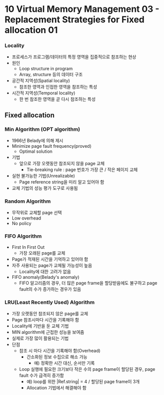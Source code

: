# 10 Virtual Memory Management 03 - Replacement Strategies for Fixed allocation 01

### Locality

- 프로세스가 프로그램/데이터의 특정 영역을 집중적으로 참조하는 현상
- 원인
  - Loop structure in program
  - Array, structure 등의 데이터 구조
- 공간적 지역성(Spatial locality)
  - 참조한 영역과 인접한 영역을 참조하는 특성
- 시간적 지역성(Temporal locality)
  - 한 번 참조한 영역을 곧 다시 참조하는 특성



## Fixed allocation

### Min Algorithm (OPT algorithm)

- 1966년 Belady에 의해 제시
- Minimize page fault frequency(proved)
  - Optimal solution
- 기법
  - 앞으로 가장 오랫동안 참조되지 않을 page 교체
    - Tie-breaking rule : page 번호가 가장 큰 / 작은 페이지 교체
- 실현 불가능한 기법(Unrealizable)
  - Page reference string을 미리 알고 있어야 함
- 교체 기법의 성능 평가 도구로 사용됨



### Random Algorithm

- 무작위로 교체할 page 선택
- Low overhead
- No policy



### FIFO Algorithm

- First In First Out
  - 가장 오래된 page를 교체
- Page가 적재된 시간을 기억하고 있어야 함
- 자주 사용되는 page가 교체될 가능성이 높음
  - Locality에 대한 고려가 없음
- FIFO anomaly(Belady's anomaly)
  - FIFO 알고리즘의 경우, 더 많은 page frame을 할당받음에도 불구하고 page fault의 수가 증가하는 경우가 있음



### LRU(Least Recently Used) Algorithm

- 가장 오랫동안 참조되지 않은 page를 교체
- Page 참조시마다 시간을 기록해야 함
- Locality에 기반을 둔 교체 기법
- MIN algorithm에 근접한 성능을 보여줌
- 실제로 가장 많이 활용되는 기법
- 단점
  - 참조 시 마다 시간을 기록해야 함(Overhead)
    - 간소화된 정보 수집으로 해소 가능
      - 예) 정확한 시간 대신, 순서만 기록
  - Loop 실행에 필요한 크기보다 작은 수의 page frame이 할당된 경우, page fault 수가 급격히 증가함
    - 예) loop를 위한 |Ref.string| = 4 / 할당된 page frame이 3개
    - Allocation 기법에서 해결해야 함